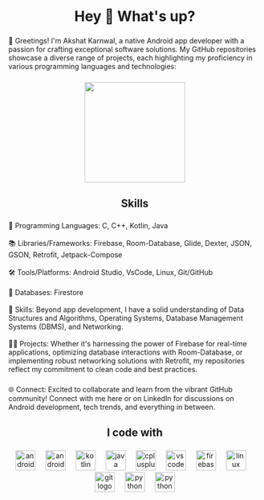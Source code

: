 <h1 align="center">Hey 👋 What's up?</h1>

###

<p align="left">👋 Greetings! I'm Akshat Karnwal, a native Android app developer with a passion for crafting exceptional software solutions. My GitHub repositories showcase a diverse range of projects, each highlighting my proficiency in various programming languages and technologies:</p>

###

<div align="center">
  <img height="200" src="https://media.giphy.com/media/RbDKaczqWovIugyJmW/giphy.gif"  />
</div>

###

<h2 align="center">Skills</h2>

###

<p align="left">🚀 Programming Languages: C, C++, Kotlin, Java<br><br>📚 Libraries/Frameworks: Firebase, Room-Database, Glide, Dexter, JSON, GSON, Retrofit, Jetpack-Compose <br><br>🛠️ Tools/Platforms: Android Studio, VsCode, Linux, Git/GitHub<br><br>💾 Databases: Firestore<br><br>🧠 Skills: Beyond app development, I have a solid understanding of Data Structures and Algorithms, Operating Systems, Database Management Systems (DBMS), and Networking.<br><br>👨‍💻 Projects: Whether it's harnessing the power of Firebase for real-time applications, optimizing database interactions with Room-Database, or implementing robust networking solutions with Retrofit, my repositories reflect my commitment to clean code and best practices.</p>

###

<p align="left">🌐 Connect: Excited to collaborate and learn from the vibrant GitHub community! Connect with me here or on LinkedIn for discussions on Android development, tech trends, and everything in between.</p>

###

<h2 align="center">I code with</h2>

###

<div align="center">
  <img src="https://cdn.jsdelivr.net/gh/devicons/devicon/icons/android/android-original.svg" height="40" alt="android logo"  />
  <img width="12" />
  <img src="https://cdn.jsdelivr.net/gh/devicons/devicon/icons/androidstudio/androidstudio-original.svg" height="40" alt="androidstudio logo"  />
  <img width="12" />
  <img src="https://cdn.jsdelivr.net/gh/devicons/devicon/icons/kotlin/kotlin-original.svg" height="40" alt="kotlin logo"  />
  <img width="12" />
  <img src="https://cdn.jsdelivr.net/gh/devicons/devicon/icons/java/java-original.svg" height="40" alt="java logo"  />
  <img width="12" />
  <img src="https://cdn.jsdelivr.net/gh/devicons/devicon/icons/cplusplus/cplusplus-original.svg" height="40" alt="cplusplus logo"  />
  <img width="12" />
  <img src="https://cdn.jsdelivr.net/gh/devicons/devicon/icons/vscode/vscode-original.svg" height="40" alt="vscode logo"  />
  <img width="12" />
  <img src="https://cdn.jsdelivr.net/gh/devicons/devicon/icons/firebase/firebase-plain.svg" height="40" alt="firebase logo"  />
  <img width="12" />
  <img src="https://cdn.jsdelivr.net/gh/devicons/devicon/icons/linux/linux-original.svg" height="40" alt="linux logo"  />
  <img width="12" />
  <img src="https://cdn.jsdelivr.net/gh/devicons/devicon/icons/git/git-original.svg" height="40" alt="git logo"  />
  <img width="12" />
  <img src="https://cdn.jsdelivr.net/gh/devicons/devicon@latest/icons/python/python-original.svg" height="40" alt="python logo"  />
  <img width="12" />
  <img src="https://cdn.jsdelivr.net/gh/devicons/devicon@latest/icons/pycharm/pycharm-original.svg" height="40" alt="python logo" />
          
</div>

###
